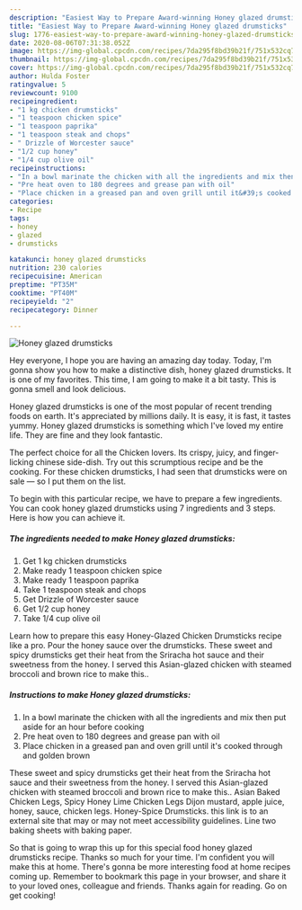 ```yaml
---
description: "Easiest Way to Prepare Award-winning Honey glazed drumsticks"
title: "Easiest Way to Prepare Award-winning Honey glazed drumsticks"
slug: 1776-easiest-way-to-prepare-award-winning-honey-glazed-drumsticks
date: 2020-08-06T07:31:38.052Z
image: https://img-global.cpcdn.com/recipes/7da295f8bd39b21f/751x532cq70/honey-glazed-drumsticks-recipe-main-photo.jpg
thumbnail: https://img-global.cpcdn.com/recipes/7da295f8bd39b21f/751x532cq70/honey-glazed-drumsticks-recipe-main-photo.jpg
cover: https://img-global.cpcdn.com/recipes/7da295f8bd39b21f/751x532cq70/honey-glazed-drumsticks-recipe-main-photo.jpg
author: Hulda Foster
ratingvalue: 5
reviewcount: 9100
recipeingredient:
- "1 kg chicken drumsticks"
- "1 teaspoon chicken spice"
- "1 teaspoon paprika"
- "1 teaspoon steak and chops"
- " Drizzle of Worcester sauce"
- "1/2 cup honey"
- "1/4 cup olive oil"
recipeinstructions:
- "In a bowl marinate the chicken with all the ingredients and mix then put aside for an hour before cooking"
- "Pre heat oven to 180 degrees and grease pan with oil"
- "Place chicken in a greased pan and oven grill until it&#39;s cooked through and golden brown"
categories:
- Recipe
tags:
- honey
- glazed
- drumsticks

katakunci: honey glazed drumsticks 
nutrition: 230 calories
recipecuisine: American
preptime: "PT35M"
cooktime: "PT40M"
recipeyield: "2"
recipecategory: Dinner

---
```



![Honey glazed drumsticks](https://img-global.cpcdn.com/recipes/7da295f8bd39b21f/751x532cq70/honey-glazed-drumsticks-recipe-main-photo.jpg)

Hey everyone, I hope you are having an amazing day today. Today, I'm gonna show you how to make a distinctive dish, honey glazed drumsticks. It is one of my favorites. This time, I am going to make it a bit tasty. This is gonna smell and look delicious.

Honey glazed drumsticks is one of the most popular of recent trending foods on earth. It's appreciated by millions daily. It is easy, it is fast, it tastes yummy. Honey glazed drumsticks is something which I've loved my entire life. They are fine and they look fantastic.

The perfect choice for all the Chicken lovers. Its crispy, juicy, and finger-licking chinese side-dish. Try out this scrumptious recipe and be the cooking. For these chicken drumsticks, I had seen that drumsticks were on sale — so I put them on the list.


To begin with this particular recipe, we have to prepare a few ingredients. You can cook honey glazed drumsticks using 7 ingredients and 3 steps. Here is how you can achieve it.

<!--inarticleads1-->

##### The ingredients needed to make Honey glazed drumsticks:

1. Get 1 kg chicken drumsticks
1. Make ready 1 teaspoon chicken spice
1. Make ready 1 teaspoon paprika
1. Take 1 teaspoon steak and chops
1. Get  Drizzle of Worcester sauce
1. Get 1/2 cup honey
1. Take 1/4 cup olive oil


Learn how to prepare this easy Honey-Glazed Chicken Drumsticks recipe like a pro. Pour the honey sauce over the drumsticks. These sweet and spicy drumsticks get their heat from the Sriracha hot sauce and their sweetness from the honey. I served this Asian-glazed chicken with steamed broccoli and brown rice to make this.. 

<!--inarticleads2-->

##### Instructions to make Honey glazed drumsticks:

1. In a bowl marinate the chicken with all the ingredients and mix then put aside for an hour before cooking
1. Pre heat oven to 180 degrees and grease pan with oil
1. Place chicken in a greased pan and oven grill until it&#39;s cooked through and golden brown


These sweet and spicy drumsticks get their heat from the Sriracha hot sauce and their sweetness from the honey. I served this Asian-glazed chicken with steamed broccoli and brown rice to make this.. Asian Baked Chicken Legs, Spicy Honey Lime Chicken Legs Dijon mustard, apple juice, honey, sauce, chicken legs. Honey-Spice Drumsticks. this link is to an external site that may or may not meet accessibility guidelines. Line two baking sheets with baking paper. 

So that is going to wrap this up for this special food honey glazed drumsticks recipe. Thanks so much for your time. I'm confident you will make this at home. There's gonna be more interesting food at home recipes coming up. Remember to bookmark this page in your browser, and share it to your loved ones, colleague and friends. Thanks again for reading. Go on get cooking!
